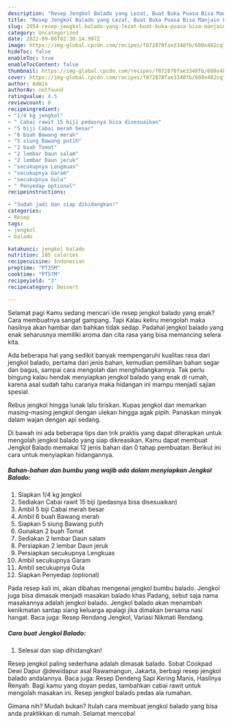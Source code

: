 ```yaml
---
description: "Resep Jengkol Balado yang Lezat, Buat Buka Puasa Bisa Manjain Lidah"
title: "Resep Jengkol Balado yang Lezat, Buat Buka Puasa Bisa Manjain Lidah"
slug: 2054-resep-jengkol-balado-yang-lezat-buat-buka-puasa-bisa-manjain-lidah
category: Uncategorized
date: 2022-09-06T02:30:14.997Z
image: https://img-global.cpcdn.com/recipes/f872878fae3348fb/680x482cq70/jengkol-balado-foto-resep-utama.jpg
hideToc: false
enableToc: true
enableTocContent: false
thumbnail: https://img-global.cpcdn.com/recipes/f872878fae3348fb/680x482cq70/jengkol-balado-foto-resep-utama.jpg
cover: https://img-global.cpcdn.com/recipes/f872878fae3348fb/680x482cq70/jengkol-balado-foto-resep-utama.jpg
author: Admin
authorAv: notfound
ratingvalue: 4.5
reviewcount: 8
recipeingredient:
- "1/4 kg jengkol"
- " Cabai rawit 15 biji pedasnya bisa disesuaikan"
- "5 biji Cabai merah besar"
- "6 buah Bawang merah"
- "5 siung Bawang putih"
- "2 buah Tomat"
- "2 lembar Daun salam"
- "2 lembar Daun jeruk"
- "secukupnya Lengkuas"
- "secukupnya Garam"
- "secukupnya Gula"
- " Penyedap optional"
recipeinstructions:

- "Sudah jadi dan siap dihidangkan!"
categories:
- Resep
tags:
- jengkol
- balado

katakunci: jengkol balado 
nutrition: 185 calories
recipecuisine: Indonesian
preptime: "PT35M"
cooktime: "PT57M"
recipeyield: "3"
recipecategory: Dessert

---
```



Selamat pagi Kamu sedang mencari ide resep jengkol balado yang enak? Cara membuatnya sangat gampang. Tapi Kalau keliru mengolah maka hasilnya akan hambar dan bahkan tidak sedap. Padahal jengkol balado yang enak seharusnya memiliki aroma dan cita rasa yang bisa memancing selera kita.


Ada beberapa hal yang sedikit banyak mempengaruhi kualitas rasa dari jengkol balado, pertama dari jenis bahan, kemudian pemilihan bahan segar dan bagus, sampai cara mengolah dan menghidangkannya. Tak perlu bingung kalau hendak menyiapkan jengkol balado yang enak di rumah, karena asal sudah tahu caranya maka hidangan ini mampu menjadi sajian spesial.

Rebus jengkol hingga lunak lalu tiriskan. Kupas jengkol dan memarkan masing-masing jengkol dengan ulekan hingga agak pipih. Panaskan minyak dalam wajan dengan api sedang.


Di bawah ini ada beberapa tips dan trik praktis yang dapat diterapkan untuk mengolah jengkol balado yang siap dikreasikan. Kamu dapat membuat Jengkol Balado memakai 12 jenis bahan dan 0 tahap pembuatan. Berikut ini cara untuk menyiapkan hidangannya.

<!--inarticleads1-->

##### Bahan-bahan dan bumbu yang wajib ada dalam menyiapkan Jengkol Balado:

1. Siapkan 1/4 kg jengkol
1. Sediakan  Cabai rawit 15 biji (pedasnya bisa disesuaikan)
1. Ambil 5 biji Cabai merah besar
1. Ambil 6 buah Bawang merah
1. Siapkan 5 siung Bawang putih
1. Gunakan 2 buah Tomat
1. Sediakan 2 lembar Daun salam
1. Persiapkan 2 lembar Daun jeruk
1. Persiapkan secukupnya Lengkuas
1. Ambil secukupnya Garam
1. Ambil secukupnya Gula
1. Siapkan  Penyedap (optional)


Pada resep kali ini, akan dibahas mengenai jengkol bumbu balado. Jengkol juga bisa dimasak menjadi masakan balado khas Padang, sebut saja nama masakannya adalah jengkol balado. Jengkol balado akan menambah kenikmatan santap siang keluarga apalagi jika dimakan bersama nasi hangat. Baca juga: Resep Rendang Jengkol, Variasi Nikmati Rendang. 

<!--inarticleads2-->

##### Cara buat Jengkol Balado:


1. Selesai dan siap dihidangkan!

Resep jengkol paling sederhana adalah dimasak balado. Sobat Cookpad Dewi Dapur @dewidapur asal Rawamangun, Jakarta, berbagi resep jengkol balado andalannya. Baca juga: Resep Dendeng Sapi Kering Manis, Hasilnya Renyah. Bagi kamu yang doyan pedas, tambahkan cabai rawit untuk mengolah masakan ini. Resep jengkol balado pedas ala rumahan. 

Gimana nih? Mudah bukan? Itulah cara membuat jengkol balado yang bisa anda praktikkan di rumah. Selamat mencoba!
